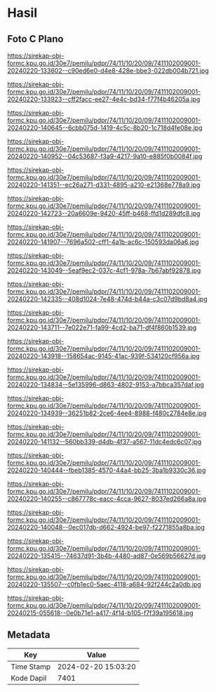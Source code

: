 # Hasil

## Foto C Plano

https://sirekap-obj-formc.kpu.go.id/30e7/pemilu/pdpr/74/11/10/20/09/7411102009001-20240220-133602--c90ed6e0-d4e8-428e-bbe3-022db004b721.jpg

https://sirekap-obj-formc.kpu.go.id/30e7/pemilu/pdpr/74/11/10/20/09/7411102009001-20240220-133923--cff2facc-ee27-4e4c-bd34-f77f4b46205a.jpg

https://sirekap-obj-formc.kpu.go.id/30e7/pemilu/pdpr/74/11/10/20/09/7411102009001-20240220-140645--6cbb075d-1419-4c5c-8b20-1c718d4fe08e.jpg

https://sirekap-obj-formc.kpu.go.id/30e7/pemilu/pdpr/74/11/10/20/09/7411102009001-20240220-140952--04c53687-f3a9-4217-9a10-e885f0b0084f.jpg

https://sirekap-obj-formc.kpu.go.id/30e7/pemilu/pdpr/74/11/10/20/09/7411102009001-20240220-141351--ec26a271-d331-4895-a210-e21368e778a9.jpg

https://sirekap-obj-formc.kpu.go.id/30e7/pemilu/pdpr/74/11/10/20/09/7411102009001-20240220-142723--20a6609e-9420-45ff-b468-ffd1d289dfc8.jpg

https://sirekap-obj-formc.kpu.go.id/30e7/pemilu/pdpr/74/11/10/20/09/7411102009001-20240220-141907--7696a502-cff1-4a1b-ac6c-150593da06a6.jpg

https://sirekap-obj-formc.kpu.go.id/30e7/pemilu/pdpr/74/11/10/20/09/7411102009001-20240220-143049--5eaf9ec2-037c-4cf1-978a-7b67abf92878.jpg

https://sirekap-obj-formc.kpu.go.id/30e7/pemilu/pdpr/74/11/10/20/09/7411102009001-20240220-142335--408d1024-7e48-474d-b44a-c3c07d9bd8a4.jpg

https://sirekap-obj-formc.kpu.go.id/30e7/pemilu/pdpr/74/11/10/20/09/7411102009001-20240220-143711--7e022e71-fa99-4cd2-ba71-df4f860b1539.jpg

https://sirekap-obj-formc.kpu.go.id/30e7/pemilu/pdpr/74/11/10/20/09/7411102009001-20240220-143918--158654ac-9145-41ac-939f-534120cf956a.jpg

https://sirekap-obj-formc.kpu.go.id/30e7/pemilu/pdpr/74/11/10/20/09/7411102009001-20240220-134834--5e135996-d863-4802-9153-a7bbca357daf.jpg

https://sirekap-obj-formc.kpu.go.id/30e7/pemilu/pdpr/74/11/10/20/09/7411102009001-20240220-134939--36251b82-2ce6-4ee4-8988-f480c2784e8e.jpg

https://sirekap-obj-formc.kpu.go.id/30e7/pemilu/pdpr/74/11/10/20/09/7411102009001-20240220-141132--560bb339-d4db-4f37-a567-11dc4edc6c07.jpg

https://sirekap-obj-formc.kpu.go.id/30e7/pemilu/pdpr/74/11/10/20/09/7411102009001-20240220-140444--fbeb1385-4570-44a4-bb25-3ba1b9330c36.jpg

https://sirekap-obj-formc.kpu.go.id/30e7/pemilu/pdpr/74/11/10/20/09/7411102009001-20240220-140255--c867778c-eacc-4cca-9627-8037ed266a8a.jpg

https://sirekap-obj-formc.kpu.go.id/30e7/pemilu/pdpr/74/11/10/20/09/7411102009001-20240220-140048--0ec017db-d662-4924-be97-f2271855a8ba.jpg

https://sirekap-obj-formc.kpu.go.id/30e7/pemilu/pdpr/74/11/10/20/09/7411102009001-20240220-135415--74637d91-3b4b-4480-ad87-0e569b56627d.jpg

https://sirekap-obj-formc.kpu.go.id/30e7/pemilu/pdpr/74/11/10/20/09/7411102009001-20240220-135507--c0fb1ec0-5aec-4118-a684-92f244c2a0db.jpg

https://sirekap-obj-formc.kpu.go.id/30e7/pemilu/pdpr/74/11/10/20/09/7411102009001-20240215-055618--0e0b71e1-a417-4f14-b105-f7f39a195618.jpg


## Metadata

| Key        | Value               |
| ---------- | ------------------- |
| Time Stamp | 2024-02-20 15:03:20 |
| Kode Dapil | 7401                |



